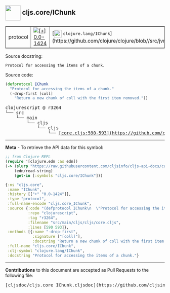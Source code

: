 ## <img width="48px" valign="middle" src="http://i.imgur.com/Hi20huC.png"> cljs.core/IChunk

 <table border="1">
<tr>

<td>protocol</td>
<td><a href="https://github.com/cljsinfo/cljs-api-docs/tree/0.0-1424"><img valign="middle" alt="[+] 0.0-1424" src="https://img.shields.io/badge/+-0.0--1424-lightgrey.svg"></a> </td>
<td>
[<img height="24px" valign="middle" src="http://i.imgur.com/1GjPKvB.png"> <samp>clojure.lang/IChunk</samp>](https://github.com/clojure/clojure/blob//src/jvm/clojure/lang/IChunk.java)
</td>
</tr>
</table>





Source docstring:

```
Protocol for accessing the items of a chunk.
```

Source code:

```clj
(defprotocol IChunk
  "Protocol for accessing the items of a chunk."
  (-drop-first [coll]
    "Return a new chunk of coll with the first item removed."))
```

 <pre>
clojurescript @ r3264
└── src
    └── main
        └── cljs
            └── cljs
                └── <ins>[core.cljs:590-593](https://github.com/clojure/clojurescript/blob/r3264/src/main/cljs/cljs/core.cljs#L590-L593)</ins>
</pre>


---

__Meta__ - To retrieve the API data for this symbol:

```clj
;; from Clojure REPL
(require '[clojure.edn :as edn])
(-> (slurp "https://raw.githubusercontent.com/cljsinfo/cljs-api-docs/catalog/cljs-api.edn")
    (edn/read-string)
    (get-in [:symbols "cljs.core/IChunk"]))
```

```clj
{:ns "cljs.core",
 :name "IChunk",
 :history [["+" "0.0-1424"]],
 :type "protocol",
 :full-name-encode "cljs.core_IChunk",
 :source {:code "(defprotocol IChunk\n  \"Protocol for accessing the items of a chunk.\"\n  (-drop-first [coll]\n    \"Return a new chunk of coll with the first item removed.\"))",
          :repo "clojurescript",
          :tag "r3264",
          :filename "src/main/cljs/cljs/core.cljs",
          :lines [590 593]},
 :methods [{:name "-drop-first",
            :signature ["[coll]"],
            :docstring "Return a new chunk of coll with the first item removed."}],
 :full-name "cljs.core/IChunk",
 :clj-symbol "clojure.lang/IChunk",
 :docstring "Protocol for accessing the items of a chunk."}

```

---

__Contributions__ to this document are accepted as Pull Requests to the following file:

 <pre>
[cljsdoc/cljs.core_IChunk.cljsdoc](https://github.com/cljsinfo/cljs-api-docs/blob/master/cljsdoc/cljs.core_IChunk.cljsdoc)
</pre>

